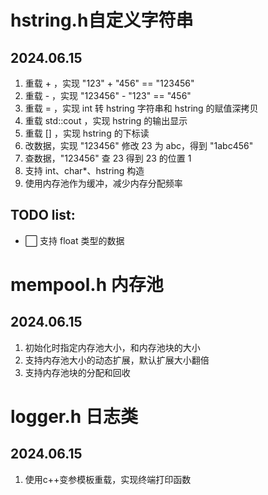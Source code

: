 ﻿# hstring.h自定义字符串

## 2024.06.15
1. 重载 + ，实现 "123" + "456" == "123456"
1. 重载 - ，实现 "123456" - "123" == "456"
1. 重载 = ，实现 int 转 hstring 字符串和 hstring 的赋值深拷贝
1. 重载 std::cout ，实现 hstring 的输出显示
1. 重载 [] ，实现 hstring 的下标读
1. 改数据，实现 "123456" 修改 23 为 abc，得到 "1abc456"
1. 查数据，"123456" 查 23 得到 23 的位置 1
1. 支持 int、char*、hstring 构造
1. 使用内存池作为缓冲，减少内存分配频率

## TODO list:
- ⬜️ 支持 float 类型的数据

# mempool.h 内存池
## 2024.06.15
1. 初始化时指定内存池大小，和内存池块的大小
1. 支持内存池大小的动态扩展，默认扩展大小翻倍
1. 支持内存池块的分配和回收


# logger.h 日志类
## 2024.06.15
1. 使用c++变参模板重载，实现终端打印函数

